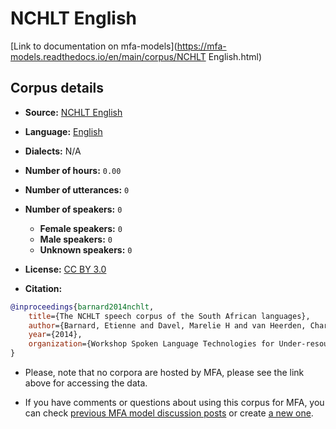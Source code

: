 
# NCHLT English

[Link to documentation on mfa-models](https://mfa-models.readthedocs.io/en/main/corpus/NCHLT English.html)

## Corpus details

- **Source:** [NCHLT English](https://repo.sadilar.org/handle/20.500.12185/274)
- **Language:** [English](https://en.wikipedia.org/wiki/English_language)
- **Dialects:** N/A
- **Number of hours:** `0.00`
- **Number of utterances:** `0`
- **Number of speakers:** `0`
  - **Female speakers:** `0`
  - **Male speakers:** `0`
  - **Unknown speakers:** `0`
- **License:** [CC BY 3.0](https://creativecommons.org/licenses/by/3.0/)

- **Citation:**
```bibtex
@inproceedings{barnard2014nchlt,
	title={The NCHLT speech corpus of the South African languages},
	author={Barnard, Etienne and Davel, Marelie H and van Heerden, Charl and De Wet, Febe and Badenhorst, Jaco},
	year={2014},
	organization={Workshop Spoken Language Technologies for Under-resourced Languages (SLTU)}
}

```

- Please, note that no corpora are hosted by MFA, please see the link above for accessing the data.

- If you have comments or questions about using this corpus for MFA, you can check [previous MFA model discussion posts](https://github.com/MontrealCorpusTools/mfa-models/discussions?discussions_q=NCHLT+English) or create [a new one](https://github.com/MontrealCorpusTools/mfa-models/discussions/new).

